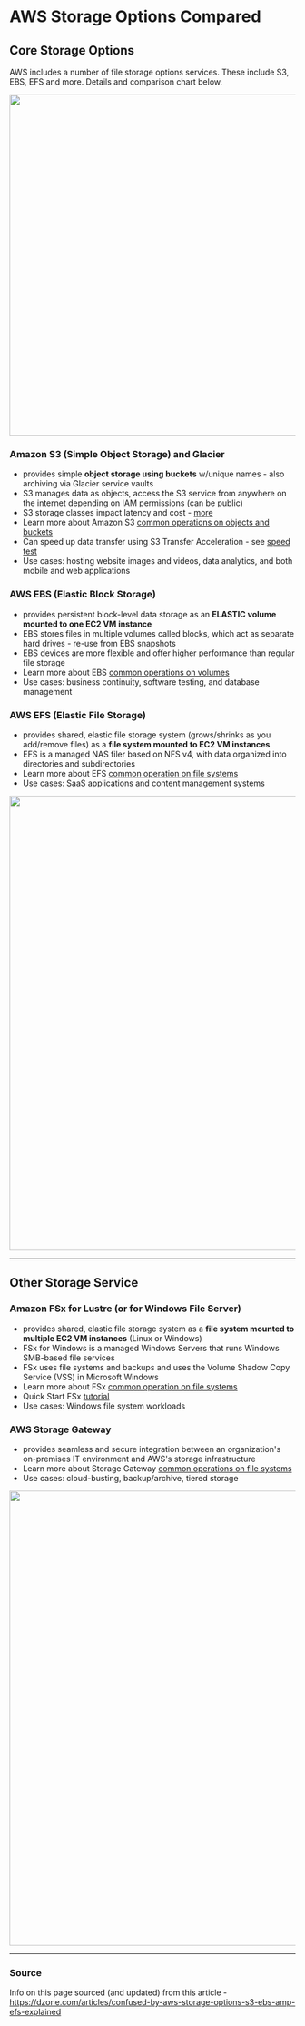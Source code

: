 # AWS Storage Options Compared

## Core Storage Options

AWS includes a number of file storage options services.  These include S3, EBS, EFS and more.  Details and comparison chart below.  

<img src="https://github.com/lynnlangit/Hello-AWS-Data-Services/blob/master/images/s3-to-glacier.png" width=600>

### Amazon S3 (Simple Object Storage) and Glacier
- provides simple **object storage using buckets** w/unique names - also archiving via Glacier service vaults
- S3 manages data as objects, access the S3 service from anywhere on the internet depending on IAM permissions (can be public)
- S3 storage classes impact latency and cost - [more](https://aws.amazon.com/s3/storage-classes)
- Learn more about Amazon S3 [common operations on objects and buckets](https://docs.aws.amazon.com/AmazonS3/latest/dev/using-with-s3-actions.html)
- Can speed up data transfer using S3 Transfer Acceleration - see [speed test](http://s3-accelerate-speedtest.s3-accelerate.amazonaws.com/en/accelerate-speed-comparsion.html)
- Use cases: hosting website images and videos, data analytics, and both mobile and web applications

### AWS EBS (Elastic Block Storage) 
- provides persistent block-level data storage as an **ELASTIC volume mounted to one EC2 VM instance**
- EBS stores files in multiple volumes called blocks, which act as separate hard drives - re-use from EBS snapshots
- EBS devices are more flexible and offer higher performance than regular file storage
- Learn more about EBS [common operations on volumes](https://cloud.netapp.com/blog/ebs-volumes-5-lesser-known-functions#5less-known)
- Use cases: business continuity, software testing, and database management

### AWS EFS (Elastic File Storage)
- provides shared, elastic file storage system (grows/shrinks as you add/remove files) as a **file system mounted to EC2 VM instances**
- EFS is a managed NAS filer based on NFS v4, with data organized into directories and subdirectories
- Learn more about EFS [common operation on file systems](https://docs.aws.amazon.com/efs/latest/ug/wt1-getting-started.html) 
- Use cases: SaaS applications and content management systems
<img src="https://github.com/lynnlangit/Hello-AWS-Data-Services/blob/master/images/storage-comparison.png" width=800>

---

## Other Storage Service

### Amazon FSx for Lustre (or for Windows File Server)
- provides shared, elastic file storage system as a **file system mounted to multiple EC2 VM instances** (Linux or Windows)
- FSx for Windows is a managed Windows Servers that runs Windows SMB-based file services
- FSx uses file systems and backups and uses the Volume Shadow Copy Service (VSS) in Microsoft Windows
- Learn more about FSx [common operation on file systems](https://docs.aws.amazon.com/fsx/latest/WindowsGuide/using-file-shares.html)
- Quick Start FSx [tutorial](https://aws.amazon.com/quickstart/architecture/amazon-fsx-windows-file-server/)
- Use cases: Windows file system workloads

### AWS Storage Gateway 
- provides seamless and secure integration between an organization's on-premises IT environment and AWS's storage infrastructure
- Learn more about Storage Gateway [common operations on file systems](https://docs.aws.amazon.com/storagegateway/latest/userguide/StorageGatewayConcepts.html)
- Use cases: cloud-busting, backup/archive, tiered storage
<img src="https://github.com/lynnlangit/Hello-AWS-Data-Services/blob/master/images/storage-gateway.png" width=800>

----
### Source

Info on this page sourced (and updated) from this article - https://dzone.com/articles/confused-by-aws-storage-options-s3-ebs-amp-efs-explained 

